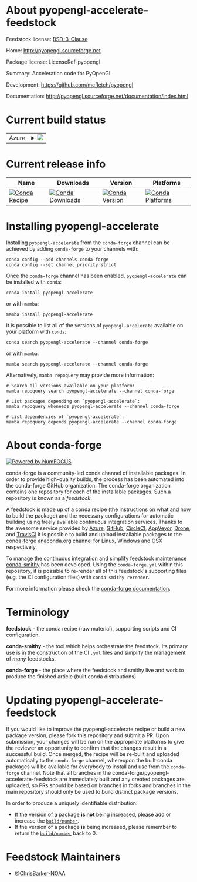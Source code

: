 About pyopengl-accelerate-feedstock
===================================

Feedstock license: [BSD-3-Clause](https://github.com/conda-forge/pyopengl-accelerate-feedstock/blob/main/LICENSE.txt)

Home: http://pyopengl.sourceforge.net

Package license: LicenseRef-pyopengl

Summary: Acceleration code for PyOpenGL

Development: https://github.com/mcfletch/pyopengl

Documentation: http://pyopengl.sourceforge.net/documentation/index.html

Current build status
====================


<table>
    
  <tr>
    <td>Azure</td>
    <td>
      <details>
        <summary>
          <a href="https://dev.azure.com/conda-forge/feedstock-builds/_build/latest?definitionId=26036&branchName=main">
            <img src="https://dev.azure.com/conda-forge/feedstock-builds/_apis/build/status/pyopengl-accelerate-feedstock?branchName=main">
          </a>
        </summary>
        <table>
          <thead><tr><th>Variant</th><th>Status</th></tr></thead>
          <tbody><tr>
              <td>linux_64_python3.10.____cpython</td>
              <td>
                <a href="https://dev.azure.com/conda-forge/feedstock-builds/_build/latest?definitionId=26036&branchName=main">
                  <img src="https://dev.azure.com/conda-forge/feedstock-builds/_apis/build/status/pyopengl-accelerate-feedstock?branchName=main&jobName=linux&configuration=linux%20linux_64_python3.10.____cpython" alt="variant">
                </a>
              </td>
            </tr><tr>
              <td>linux_64_python3.11.____cpython</td>
              <td>
                <a href="https://dev.azure.com/conda-forge/feedstock-builds/_build/latest?definitionId=26036&branchName=main">
                  <img src="https://dev.azure.com/conda-forge/feedstock-builds/_apis/build/status/pyopengl-accelerate-feedstock?branchName=main&jobName=linux&configuration=linux%20linux_64_python3.11.____cpython" alt="variant">
                </a>
              </td>
            </tr><tr>
              <td>linux_64_python3.12.____cpython</td>
              <td>
                <a href="https://dev.azure.com/conda-forge/feedstock-builds/_build/latest?definitionId=26036&branchName=main">
                  <img src="https://dev.azure.com/conda-forge/feedstock-builds/_apis/build/status/pyopengl-accelerate-feedstock?branchName=main&jobName=linux&configuration=linux%20linux_64_python3.12.____cpython" alt="variant">
                </a>
              </td>
            </tr><tr>
              <td>linux_64_python3.13.____cp313</td>
              <td>
                <a href="https://dev.azure.com/conda-forge/feedstock-builds/_build/latest?definitionId=26036&branchName=main">
                  <img src="https://dev.azure.com/conda-forge/feedstock-builds/_apis/build/status/pyopengl-accelerate-feedstock?branchName=main&jobName=linux&configuration=linux%20linux_64_python3.13.____cp313" alt="variant">
                </a>
              </td>
            </tr><tr>
              <td>linux_64_python3.9.____cpython</td>
              <td>
                <a href="https://dev.azure.com/conda-forge/feedstock-builds/_build/latest?definitionId=26036&branchName=main">
                  <img src="https://dev.azure.com/conda-forge/feedstock-builds/_apis/build/status/pyopengl-accelerate-feedstock?branchName=main&jobName=linux&configuration=linux%20linux_64_python3.9.____cpython" alt="variant">
                </a>
              </td>
            </tr><tr>
              <td>osx_64_python3.10.____cpython</td>
              <td>
                <a href="https://dev.azure.com/conda-forge/feedstock-builds/_build/latest?definitionId=26036&branchName=main">
                  <img src="https://dev.azure.com/conda-forge/feedstock-builds/_apis/build/status/pyopengl-accelerate-feedstock?branchName=main&jobName=osx&configuration=osx%20osx_64_python3.10.____cpython" alt="variant">
                </a>
              </td>
            </tr><tr>
              <td>osx_64_python3.11.____cpython</td>
              <td>
                <a href="https://dev.azure.com/conda-forge/feedstock-builds/_build/latest?definitionId=26036&branchName=main">
                  <img src="https://dev.azure.com/conda-forge/feedstock-builds/_apis/build/status/pyopengl-accelerate-feedstock?branchName=main&jobName=osx&configuration=osx%20osx_64_python3.11.____cpython" alt="variant">
                </a>
              </td>
            </tr><tr>
              <td>osx_64_python3.12.____cpython</td>
              <td>
                <a href="https://dev.azure.com/conda-forge/feedstock-builds/_build/latest?definitionId=26036&branchName=main">
                  <img src="https://dev.azure.com/conda-forge/feedstock-builds/_apis/build/status/pyopengl-accelerate-feedstock?branchName=main&jobName=osx&configuration=osx%20osx_64_python3.12.____cpython" alt="variant">
                </a>
              </td>
            </tr><tr>
              <td>osx_64_python3.13.____cp313</td>
              <td>
                <a href="https://dev.azure.com/conda-forge/feedstock-builds/_build/latest?definitionId=26036&branchName=main">
                  <img src="https://dev.azure.com/conda-forge/feedstock-builds/_apis/build/status/pyopengl-accelerate-feedstock?branchName=main&jobName=osx&configuration=osx%20osx_64_python3.13.____cp313" alt="variant">
                </a>
              </td>
            </tr><tr>
              <td>osx_64_python3.9.____cpython</td>
              <td>
                <a href="https://dev.azure.com/conda-forge/feedstock-builds/_build/latest?definitionId=26036&branchName=main">
                  <img src="https://dev.azure.com/conda-forge/feedstock-builds/_apis/build/status/pyopengl-accelerate-feedstock?branchName=main&jobName=osx&configuration=osx%20osx_64_python3.9.____cpython" alt="variant">
                </a>
              </td>
            </tr><tr>
              <td>win_64_python3.10.____cpython</td>
              <td>
                <a href="https://dev.azure.com/conda-forge/feedstock-builds/_build/latest?definitionId=26036&branchName=main">
                  <img src="https://dev.azure.com/conda-forge/feedstock-builds/_apis/build/status/pyopengl-accelerate-feedstock?branchName=main&jobName=win&configuration=win%20win_64_python3.10.____cpython" alt="variant">
                </a>
              </td>
            </tr><tr>
              <td>win_64_python3.11.____cpython</td>
              <td>
                <a href="https://dev.azure.com/conda-forge/feedstock-builds/_build/latest?definitionId=26036&branchName=main">
                  <img src="https://dev.azure.com/conda-forge/feedstock-builds/_apis/build/status/pyopengl-accelerate-feedstock?branchName=main&jobName=win&configuration=win%20win_64_python3.11.____cpython" alt="variant">
                </a>
              </td>
            </tr><tr>
              <td>win_64_python3.12.____cpython</td>
              <td>
                <a href="https://dev.azure.com/conda-forge/feedstock-builds/_build/latest?definitionId=26036&branchName=main">
                  <img src="https://dev.azure.com/conda-forge/feedstock-builds/_apis/build/status/pyopengl-accelerate-feedstock?branchName=main&jobName=win&configuration=win%20win_64_python3.12.____cpython" alt="variant">
                </a>
              </td>
            </tr><tr>
              <td>win_64_python3.13.____cp313</td>
              <td>
                <a href="https://dev.azure.com/conda-forge/feedstock-builds/_build/latest?definitionId=26036&branchName=main">
                  <img src="https://dev.azure.com/conda-forge/feedstock-builds/_apis/build/status/pyopengl-accelerate-feedstock?branchName=main&jobName=win&configuration=win%20win_64_python3.13.____cp313" alt="variant">
                </a>
              </td>
            </tr><tr>
              <td>win_64_python3.9.____cpython</td>
              <td>
                <a href="https://dev.azure.com/conda-forge/feedstock-builds/_build/latest?definitionId=26036&branchName=main">
                  <img src="https://dev.azure.com/conda-forge/feedstock-builds/_apis/build/status/pyopengl-accelerate-feedstock?branchName=main&jobName=win&configuration=win%20win_64_python3.9.____cpython" alt="variant">
                </a>
              </td>
            </tr>
          </tbody>
        </table>
      </details>
    </td>
  </tr>
</table>

Current release info
====================

| Name | Downloads | Version | Platforms |
| --- | --- | --- | --- |
| [![Conda Recipe](https://img.shields.io/badge/recipe-pyopengl--accelerate-green.svg)](https://anaconda.org/conda-forge/pyopengl-accelerate) | [![Conda Downloads](https://img.shields.io/conda/dn/conda-forge/pyopengl-accelerate.svg)](https://anaconda.org/conda-forge/pyopengl-accelerate) | [![Conda Version](https://img.shields.io/conda/vn/conda-forge/pyopengl-accelerate.svg)](https://anaconda.org/conda-forge/pyopengl-accelerate) | [![Conda Platforms](https://img.shields.io/conda/pn/conda-forge/pyopengl-accelerate.svg)](https://anaconda.org/conda-forge/pyopengl-accelerate) |

Installing pyopengl-accelerate
==============================

Installing `pyopengl-accelerate` from the `conda-forge` channel can be achieved by adding `conda-forge` to your channels with:

```
conda config --add channels conda-forge
conda config --set channel_priority strict
```

Once the `conda-forge` channel has been enabled, `pyopengl-accelerate` can be installed with `conda`:

```
conda install pyopengl-accelerate
```

or with `mamba`:

```
mamba install pyopengl-accelerate
```

It is possible to list all of the versions of `pyopengl-accelerate` available on your platform with `conda`:

```
conda search pyopengl-accelerate --channel conda-forge
```

or with `mamba`:

```
mamba search pyopengl-accelerate --channel conda-forge
```

Alternatively, `mamba repoquery` may provide more information:

```
# Search all versions available on your platform:
mamba repoquery search pyopengl-accelerate --channel conda-forge

# List packages depending on `pyopengl-accelerate`:
mamba repoquery whoneeds pyopengl-accelerate --channel conda-forge

# List dependencies of `pyopengl-accelerate`:
mamba repoquery depends pyopengl-accelerate --channel conda-forge
```


About conda-forge
=================

[![Powered by
NumFOCUS](https://img.shields.io/badge/powered%20by-NumFOCUS-orange.svg?style=flat&colorA=E1523D&colorB=007D8A)](https://numfocus.org)

conda-forge is a community-led conda channel of installable packages.
In order to provide high-quality builds, the process has been automated into the
conda-forge GitHub organization. The conda-forge organization contains one repository
for each of the installable packages. Such a repository is known as a *feedstock*.

A feedstock is made up of a conda recipe (the instructions on what and how to build
the package) and the necessary configurations for automatic building using freely
available continuous integration services. Thanks to the awesome service provided by
[Azure](https://azure.microsoft.com/en-us/services/devops/), [GitHub](https://github.com/),
[CircleCI](https://circleci.com/), [AppVeyor](https://www.appveyor.com/),
[Drone](https://cloud.drone.io/welcome), and [TravisCI](https://travis-ci.com/)
it is possible to build and upload installable packages to the
[conda-forge](https://anaconda.org/conda-forge) [anaconda.org](https://anaconda.org/)
channel for Linux, Windows and OSX respectively.

To manage the continuous integration and simplify feedstock maintenance
[conda-smithy](https://github.com/conda-forge/conda-smithy) has been developed.
Using the ``conda-forge.yml`` within this repository, it is possible to re-render all of
this feedstock's supporting files (e.g. the CI configuration files) with ``conda smithy rerender``.

For more information please check the [conda-forge documentation](https://conda-forge.org/docs/).

Terminology
===========

**feedstock** - the conda recipe (raw material), supporting scripts and CI configuration.

**conda-smithy** - the tool which helps orchestrate the feedstock.
                   Its primary use is in the construction of the CI ``.yml`` files
                   and simplify the management of *many* feedstocks.

**conda-forge** - the place where the feedstock and smithy live and work to
                  produce the finished article (built conda distributions)


Updating pyopengl-accelerate-feedstock
======================================

If you would like to improve the pyopengl-accelerate recipe or build a new
package version, please fork this repository and submit a PR. Upon submission,
your changes will be run on the appropriate platforms to give the reviewer an
opportunity to confirm that the changes result in a successful build. Once
merged, the recipe will be re-built and uploaded automatically to the
`conda-forge` channel, whereupon the built conda packages will be available for
everybody to install and use from the `conda-forge` channel.
Note that all branches in the conda-forge/pyopengl-accelerate-feedstock are
immediately built and any created packages are uploaded, so PRs should be based
on branches in forks and branches in the main repository should only be used to
build distinct package versions.

In order to produce a uniquely identifiable distribution:
 * If the version of a package **is not** being increased, please add or increase
   the [``build/number``](https://docs.conda.io/projects/conda-build/en/latest/resources/define-metadata.html#build-number-and-string).
 * If the version of a package **is** being increased, please remember to return
   the [``build/number``](https://docs.conda.io/projects/conda-build/en/latest/resources/define-metadata.html#build-number-and-string)
   back to 0.

Feedstock Maintainers
=====================

* [@ChrisBarker-NOAA](https://github.com/ChrisBarker-NOAA/)

